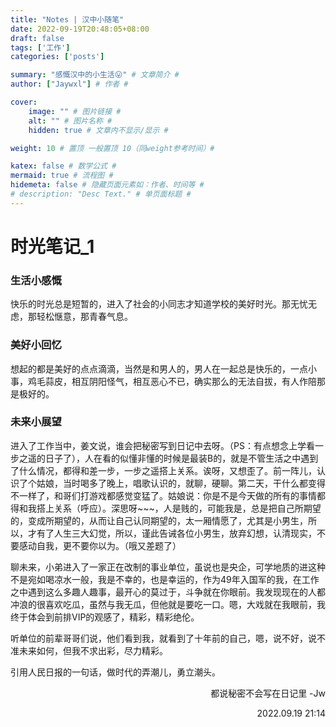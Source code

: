 ```yaml
---
title: "Notes | 汉中小随笔"
date: 2022-09-19T20:48:05+08:00
draft: false
tags: ['工作']
categories: ['posts']

summary: "感慨汉中的小生活😛" # 文章简介 #
author: ["Jaywxl"] # 作者 #

cover:
    image: "" # 图片链接 #
    alt: "" # 图片名称 #
    hidden: true # 文章内不显示/显示 #

weight: 10 # 置顶 一般置顶 10（同weight参考时间）#

katex: false # 数学公式 #
mermaid: true # 流程图 #
hidemeta: false # 隐藏页面元素如：作者、时间等 #
# description: "Desc Text." # 单页面标题 #
---
```


# 时光笔记_1
### 生活小感慨
  快乐的时光总是短暂的，进入了社会的小同志才知道学校的美好时光。那无忧无虑，那轻松惬意，那青春气息。
### 美好小回忆
  想起的都是美好的点点滴滴，当然是和男人的，男人在一起总是快乐的，一点小事，鸡毛蒜皮，相互阴阳怪气，相互恶心不已，确实那么的无法自拔，有人作陪那是极好的。
### 未来小展望
  进入了工作当中，姜文说，谁会把秘密写到日记中去呀。（PS：有点想念上学看一步之遥的日子了），人在看的似懂非懂的时候是最装B的，就是不管生活之中遇到了什么情况，都得和差一步，一步之遥搭上关系。诶呀，又想歪了。前一阵儿，认识了个姑娘，当时喝多了晚上，唱歌认识的，就聊，硬聊。第二天，干什么都变得不一样了，和哥们打游戏都感觉变猛了。姑娘说：你是不是今天做的所有的事情都得和我搭上关系（呼应）。深思呀~~~，人是贱的，可能我是，总是把自己所期望的，变成所期望的，从而让自己认同期望的，太一厢情愿了，尤其是小男生，所以，才有了人生三大幻觉，所以，谨此告诫各位小男生，放弃幻想，认清现实，不要感动自我，更不要你以为。（哦又差题了）  

  聊未来，小弟进入了一家正在改制的事业单位，虽说也是央企，可学地质的进这种不是宛如喝凉水一般，我是不幸的，也是幸运的，作为49年入国军的我，在工作之中遇到这么多趣人趣事，最开心的莫过于，斗争就在你眼前。我发现现在的人都冲浪的很喜欢吃瓜，虽然与我无瓜，但他就是要吃一口。嗯，大戏就在我眼前，我终于体会到前排VIP的观感了，精彩，精彩绝伦。  
  
  听单位的前辈哥哥们说，他们看到我，就看到了十年前的自己，嗯，说不好，说不准未来如何，但我不求出彩，尽力精彩。

  引用人民日报的一句话，做时代的弄潮儿，勇立潮头。



<p align='right'>都说秘密不会写在日记里 -Jw  

<p align='right'>2022.09.19 21:14




